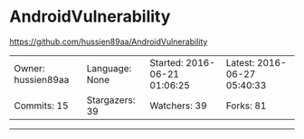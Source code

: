 # AndroidVulnerability

https://github.com/hussien89aa/AndroidVulnerability
<blockquote>
<no description>
</blockquote>

<table>
<tr><td>Owner: hussien89aa</td>
    <td>Language: None</td>
    <td>Started: 2016-06-21 01:06:25</td>
    <td>Latest: 2016-06-27 05:40:33</td></tr>
<tr><td>Commits: 15</td>
    <td>Stargazers: 39</td>
    <td>Watchers: 39</td>
    <td>Forks: 81</td></tr>
</table>

---

